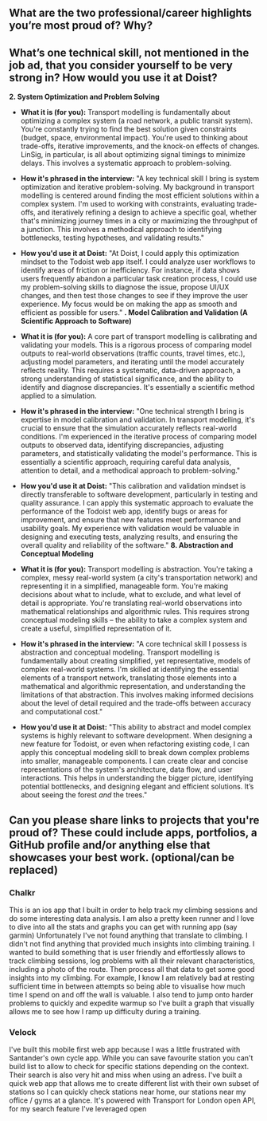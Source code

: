 ## **What are the two professional/career highlights you’re most proud of? Why?**


## **What’s one technical skill, not mentioned in the job ad, that you consider yourself to be very strong in? How would you use it at Doist?**

**2. System Optimization and Problem Solving**

- **What it is (for you):** Transport modelling is fundamentally about optimizing a complex system (a road network, a public transit system). You're constantly trying to find the best solution given constraints (budget, space, environmental impact). You're used to thinking about trade-offs, iterative improvements, and the knock-on effects of changes. LinSig, in particular, is all about optimizing signal timings to minimize delays. This involves a systematic approach to problem-solving.
- **How it's phrased in the interview:** "A key technical skill I bring is system optimization and iterative problem-solving. My background in transport modelling is centered around finding the most efficient solutions within a complex system. I'm used to working with constraints, evaluating trade-offs, and iteratively refining a design to achieve a specific goal, whether that's minimizing journey times in a city or maximizing the throughput of a junction. This involves a methodical approach to identifying bottlenecks, testing hypotheses, and validating results."
- **How you'd use it at Doist:** "At Doist, I could apply this optimization mindset to the Todoist web app itself. I could analyze user workflows to identify areas of friction or inefficiency. For instance, if data shows users frequently abandon a particular task creation process, I could use my problem-solving skills to diagnose the issue, propose UI/UX changes, and then test those changes to see if they improve the user experience. My focus would be on making the app as smooth and efficient as possible for users."
**. Model Calibration and Validation (A Scientific Approach to Software)**

- **What it is (for you):** A core part of transport modelling is calibrating and validating your models. This is a rigorous process of comparing model outputs to real-world observations (traffic counts, travel times, etc.), adjusting model parameters, and iterating until the model accurately reflects reality. This requires a systematic, data-driven approach, a strong understanding of statistical significance, and the ability to identify and diagnose discrepancies. It's essentially a scientific method applied to a simulation.
- **How it's phrased in the interview:** "One technical strength I bring is expertise in model calibration and validation. In transport modelling, it's crucial to ensure that the simulation accurately reflects real-world conditions. I'm experienced in the iterative process of comparing model outputs to observed data, identifying discrepancies, adjusting parameters, and statistically validating the model's performance. This is essentially a scientific approach, requiring careful data analysis, attention to detail, and a methodical approach to problem-solving."
- **How you'd use it at Doist:** "This calibration and validation mindset is directly transferable to software development, particularly in testing and quality assurance. I can apply this systematic approach to evaluate the performance of the Todoist web app, identify bugs or areas for improvement, and ensure that new features meet performance and usability goals. My experience with validation would be valuable in designing and executing tests, analyzing results, and ensuring the overall quality and reliability of the software."
**8. Abstraction and Conceptual Modeling**

- **What it is (for you):** Transport modelling _is_ abstraction. You're taking a complex, messy real-world system (a city's transportation network) and representing it in a simplified, manageable form. You're making decisions about what to include, what to exclude, and what level of detail is appropriate. You're translating real-world observations into mathematical relationships and algorithmic rules. This requires strong conceptual modeling skills – the ability to take a complex system and create a useful, simplified representation of it.
- **How it's phrased in the interview:** "A core technical skill I possess is abstraction and conceptual modeling. Transport modelling is fundamentally about creating simplified, yet representative, models of complex real-world systems. I'm skilled at identifying the essential elements of a transport network, translating those elements into a mathematical and algorithmic representation, and understanding the limitations of that abstraction. This involves making informed decisions about the level of detail required and the trade-offs between accuracy and computational cost."
- **How you'd use it at Doist:** "This ability to abstract and model complex systems is highly relevant to software development. When designing a new feature for Todoist, or even when refactoring existing code, I can apply this conceptual modeling skill to break down complex problems into smaller, manageable components. I can create clear and concise representations of the system's architecture, data flow, and user interactions. This helps in understanding the bigger picture, identifying potential bottlenecks, and designing elegant and efficient solutions. It’s about seeing the forest _and_ the trees."
## **Can you please share links to projects that you're proud of? These could include apps, portfolios, a GitHub profile and/or anything else that showcases your best work. (optional/can be replaced)**

### Chalkr
This is an ios app that I built in order to help track my climbing sessions and do some interesting data analysis. I am also a pretty keen runner and I love to dive into all the stats and graphs you can get with running app (say garmin) Unfortunately I've not found anything that translate to climbing. I didn't not find anything that provided much insights into climbing training. I wanted to build something that is user friendly and effortlessly allows to track climbing sessions, log problems with all their relevant characteristics, including a photo of the route. Then process all that data to get some good insights into my climbing. For example, I know I am relatively bad at resting sufficient time in between attempts so being able to visualise how much time I spend on and off the wall is valuable. I also tend to jump onto harder problems to quickly and expedite warmup so I've built a graph that visually allows me to see how I ramp up difficulty during a training. 
### Velock
I've built this mobile first web app because I was a little frustrated with Santander's own cycle app. While you can save favourite station you can't build list to allow to check for specific stations depending on the context. Their search is also very hit and miss when using an adress. I've built a quick web app that allows me to create different list with their own subset of stations so I can quickly check stations near home, our stations near my office / gyms at a glance. It's powered with Transport for London open API, for my search feature I've leveraged open